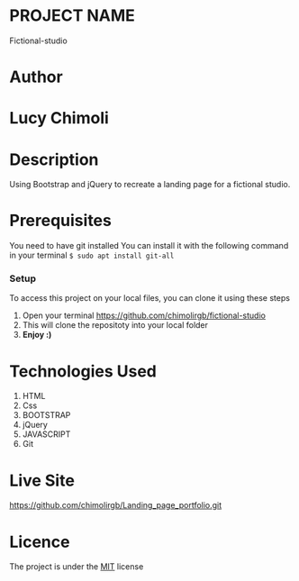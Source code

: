  # PROJECT NAME
  Fictional-studio

# Author
# Lucy Chimoli

# Description
 Using Bootstrap and jQuery to recreate a landing page for a fictional studio.

# Prerequisites
You need to have git installed
You can install it with the following command in your terminal
`$ sudo apt install git-all`

### Setup
To access this project on your local files, you can clone it using these steps
1. Open your terminal
https://github.com/chimolirgb/fictional-studio
1. This will clone the repositoty into your local folder
1. __Enjoy :)__

# Technologies Used
1. HTML
2. Css
3. BOOTSTRAP
4. jQuery
5. JAVASCRIPT
6. Git

# Live Site
https://github.com/chimolirgb/Landing_page_portfolio.git

# Licence
The project is under the [MIT](LICENSE) license